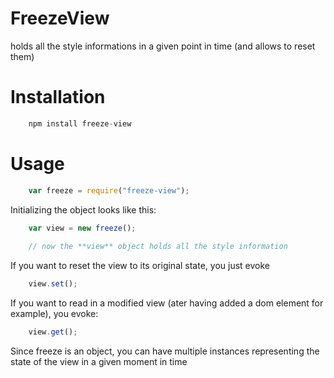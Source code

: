 # FreezeView
holds all the style informations in a given point in time (and allows to reset them)

# Installation

```javascript
	npm install freeze-view
```

# Usage


```javascript
	var freeze = require("freeze-view");
```

Initializing the object looks like this:


```javascript
	var view = new freeze();
	
	// now the **view** object holds all the style information 

```

If you want to reset the view to its original state, you just evoke


```javascript
	view.set();
```


If you want to read in a modified view (ater having added a dom element for example), you evoke:

```javascript
	view.get();
```

Since freeze is an object, you can have multiple instances representing the state of the view in a given moment in time 
